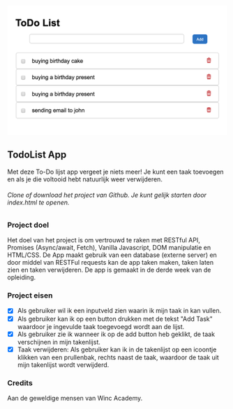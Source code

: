 
![Demo](demo.png)

## TodoList App
Met deze To-Do lijst app vergeet je niets meer! Je kunt een taak toevoegen en als je die voltooid hebt natuurlijk weer verwijderen.

###### Clone of download het project van Github. Je kunt gelijk starten door index.html te openen.

### Project doel
Het doel van het project is om vertrouwd te raken met RESTful API, Promises (Async/await, Fetch), Vanilla Javascript, DOM manipulatie en HTML/CSS. De App maakt gebruik van een database (externe server) en door middel van RESTFul requests kan de app taken maken, taken laten zien en taken verwijderen. De app is gemaakt in de derde week van de opleiding.

### Project eisen
- [x] Als gebruiker wil ik een inputveld zien waarin ik mijn taak in kan vullen.
- [x] Als gebruiker kan ik op een button drukken met de tekst "Add Task" waardoor je ingevulde taak toegevoegd wordt aan de lijst.  
- [x] Als gebruiker zie ik wanneer ik op de add button heb geklikt, de taak verschijnen in mijn takenlijst.
- [x] Taak verwijderen: Als gebruiker kan ik in de takenlijst op een icoontje klikken van een prullenbak, rechts naast de taak, waardoor de taak uit mijn takenlijst wordt verwijderd. 

### Credits
Aan de geweldige mensen van Winc Academy.
